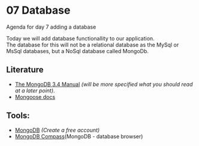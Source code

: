 # 07 Database
Agenda for day 7 adding a database    

Today we will add database functionallity to our application.    
The database for this will not be a relational database as the MySql or MsSql databases, but a NoSql database called MongoDb.

## Literature

* [The MongoDB 3.4 Manual](https://docs.mongodb.com/manual/) _(will be more specified what you should read at a later point)_.
* [Mongoose docs](http://mongoosejs.com/docs/guide.html)


## Tools:

* [MongoDB](https://www.mongodb.com/) _(Create a free account)_
* [MongoDB Compass](https://www.mongodb.com/download-center?filter=enterprise#compass)(MongoDB - database browser)



